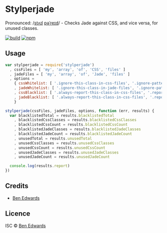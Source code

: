 # Stylperjade

Pronounced: /[stʌɪl](//ssl.gstatic.com/dictionary/static/sounds/de/0/style.mp3) [pəˈreɪd](//ssl.gstatic.com/dictionary/static/sounds/de/0/parade.mp3)/ - Checks Jade against CSS, and vice versa, for unused classes.

[![build](https://img.shields.io/travis/benedfit/stylperjade.svg)](https://travis-ci.org/benedfit/stylperjade)
[![npm](https://img.shields.io/npm/v/stylperjade.svg)](https://www.npmjs.com/package/stylperjade)

## Usage

```js
var stylperjade = require('stylperjade')
  , cssFiles = [ 'my', 'array', 'of', 'CSS', 'files' ]
  , jadeFiles = [ 'my', 'array', 'of', 'Jade', 'files' ]
  , options =
    { cssWhitelist: [ '.ignore-this-class-in-css-files', '.ignore-pattern-*' ]
    , jadeWhitelist: [ '.ignore-this-class-in-jade-files', '.ignore-pattern-*' ]
    , cssBlacklist: [ '.always-report-this-class-in-css-files', '.report-pattern-*' ]
    , jadeBlacklist: [ '.always-report-this-class-in-css-files', '.report-pattern-*' ]
    }

stylperjade(cssFiles, jadeFiles, options, function (err, results) {
  var blacklistedTotal = results.blacklistedTotal
    , blacklistedCssClasses = results.blacklistedCssClasses
    , blacklistedCssCount = results.blacklistedCssCount
    , blacklistedJadeClasses = results.blacklistedJadeClasses
    , blacklistedJadeCount = results.blacklistedJadeCount
    , unusedTotal = results.unusedTotal
    , unusedCssClasses = results.unusedCssClasses
    , unusedCssCount = results.unusedCssCount
    , unusedJadeClasses = results.unusedJadeClasses
    , unusedJadeCount = results.unusedJadeCount

  console.log(results.report)
})
```

## Credits
* [Ben Edwards](https://github.com/benedfit/)

## Licence
ISC © [Ben Edwards](https://github.com/benedfit/)
